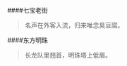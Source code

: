 <link href="http://kevinburke.bitbucket.org/markdowncss/markdown.css" rel="stylesheet"></link>

####七宝老街
>名声在外客入流，归来唯念臭豆腐。

####东方明珠
>长龙队里翘首，明珠塔上低眉。
